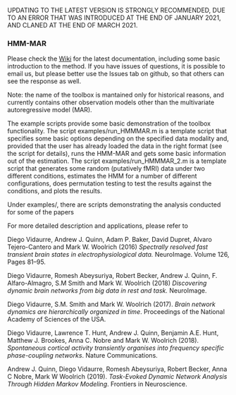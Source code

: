 UPDATING TO THE LATEST VERSION IS STRONGLY RECOMMENDED, DUE TO AN ERROR THAT WAS INTRODUCED AT THE END OF JANUARY 2021, AND CLANED AT THE END OF MARCH 2021.

### HMM-MAR

Please check the [Wiki](https://github.com/OHBA-analysis/HMM-MAR/wiki) for the latest documentation, including some basic introduction to the method. If you have issues of questions, it is possible to email us, but please better use the Issues tab on github, so that others can see the response as well. 

Note: the name of the toolbox is mantained only for historical reasons, and currently contains other observation models other than the multivariate autoregressive model (MAR). 

The example scripts provide some basic demonstration of the toolbox functionality. The script examples/run_HMMMAR.m is a template script that specifies some basic options depending on the specified data modality and, provided that the user has already loaded the data in the right format (see the script for details), runs the HMM-MAR and gets some basic information out of the estimation. The script examples/run_HMMMAR_2.m is a template script that generates some random (putatively fMRI) data under two different conditions, estimates the HMM for a number of different configurations, does permutation testing to test the results against the conditions, and plots the results. 

Under examples/, there are scripts demonstrating the analysis conducted for some of the papers

For more detailed description and applications, please refer to 

Diego Vidaurre, Andrew J. Quinn, Adam P. Baker, David Dupret, Alvaro Tejero-Cantero and Mark W. Woolrich (2016) _Spectrally resolved fast transient brain states in electrophysiological data._ NeuroImage. Volume 126, Pages 81–95.

Diego Vidaurre, Romesh Abeysuriya, Robert Becker, Andrew J. Quinn, F. Alfaro-Almagro, S.M Smith and Mark W. Woolrich (2018) _Discovering dynamic brain networks from big data in rest and task._ NeuroImage.    

Diego Vidaurre, S.M. Smith and Mark W. Woolrich (2017). _Brain network dynamics are hierarchically organized in time_. Proceedings of the National Academy of Sciences of the USA.

Diego Vidaurre, Lawrence T. Hunt, Andrew J. Quinn, Benjamin A.E. Hunt, Matthew J. Brookes, Anna C. Nobre and Mark W. Woolrich (2018). _Spontaneous cortical activity transiently organises into frequency specific phase-coupling networks_. Nature Communications.

Andrew J. Quinn, Diego Vidaurre, Romesh Abeysuriya, Robert Becker, Anna C Nobre, Mark W Woolrich (2019). _Task-Evoked Dynamic Network Analysis Through Hidden Markov Modeling_. Frontiers in Neuroscience.
